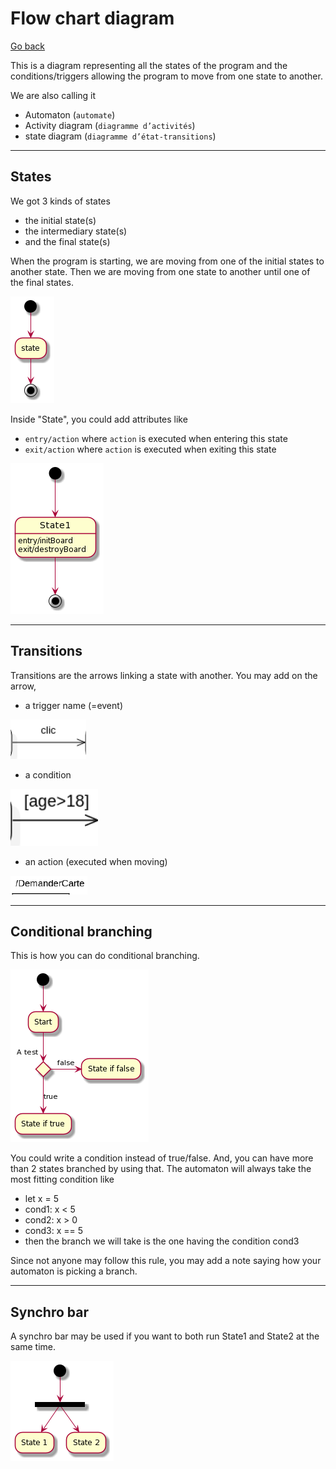 # Flow chart diagram

[Go back](../index.md)

This is a diagram representing all the states of the program and the conditions/triggers allowing the program to move from one state to another.

We are also calling it

* Automaton (``automate``)
* Activity diagram (``diagramme d’activités``)
* state diagram (``diagramme d’état-transitions``)

<hr class="sr">

## States

We got 3 kinds of states

* the initial state(s)
* the intermediary state(s)
* and the final state(s)

When the program is starting, we are moving from one of the initial states to another state. Then we are moving from one state to another until one of the final states.

![begin-end](images/u-HqA2v9B2efpStXukBarD3ILD3LjLDG0WgMf2e1HQ0ii2XG5gJ88JKl1QWU0000.png)

Inside "State", you could add attributes like

* ``entry/action`` where ``action`` is executed when entering this state
* ``exit/action`` where ``action`` is executed when exiting this state

![states](images/SoWkIImgAStDuUAArefLqDMrKmWkIIn9DUI2K60He0oCQwMGcbTILAcVcPTPufIVM9I2956HMQAVabfSKfHV2P7YSaZDIm6P3G00.png)

<hr class="sl">

## Transitions

Transitions are the arrows linking a state with another. You may add on the arrow,

* a trigger name (=event)

![trigger](images/trans1.png)

* a condition

![condition](images/trans2.png)

* an action (executed when moving)

![action](images/trans3.png)

<hr class="sr">

## Conditional branching

This is how you can do conditional branching.

![branching](images/JOqn3e0W34NdSegcavfu1O9dS2GE99P8WWnGxczXSljzVVaVm3K9LVgR3S2ohRZl5kaSZ8oY594E56v2A0yNHQ2Abzhvcg8mgZHkqYVdnjEnFWRDVsU2APKxnT7kDEdq1m00.png)

You could write a condition instead of true/false. And, you can have more than 2 states branched by using that. The automaton will always take the most fitting condition like

* let x = 5
* cond1: x < 5
* cond2: x > 0
* cond3: x == 5
* then the branch we will take is the one having the condition cond3

Since not anyone may follow this rule, you may add a note saying how your automaton is picking a branch.

<hr class="sr">

## Synchro bar

A synchro bar may be used if you want to both run State1 and State2 at the same time.

![synchro bar](images/u-HqA2v9B2efpStXukBarD3ILD3LjLEmjRLrCWGIG24GLocu9B4aLS5G2SY7IIaWIHWfWJGxfEQb0Cq10000.png)